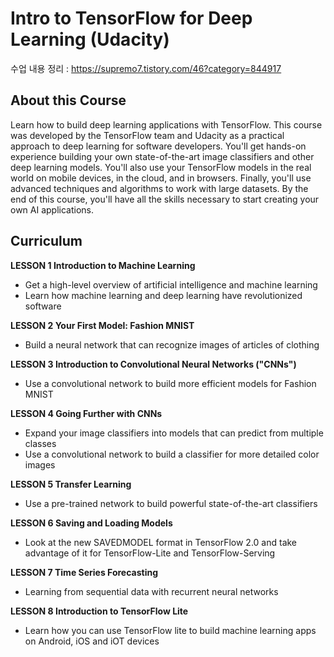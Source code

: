 # Intro to TensorFlow for Deep Learning (Udacity)

수업 내용 정리 : https://supremo7.tistory.com/46?category=844917

## About this Course
Learn how to build deep learning applications with TensorFlow. This course was developed by the TensorFlow team and Udacity as a practical approach to deep learning for software developers. You'll get hands-on experience building your own state-of-the-art image classifiers and other deep learning models. You'll also use your TensorFlow models in the real world on mobile devices, in the cloud, and in browsers. Finally, you'll use advanced techniques and algorithms to work with large datasets. By the end of this course, you'll have all the skills necessary to start creating your own AI applications.

## Curriculum
**LESSON 1 Introduction to Machine Learning**
* Get a high-level overview of artificial intelligence and machine learning
* Learn how machine learning and deep learning have revolutionized software

**LESSON 2 Your First Model: Fashion MNIST**
* Build a neural network that can recognize images of articles of clothing

**LESSON 3 Introduction to Convolutional Neural Networks ("CNNs")**
* Use a convolutional network to build more efficient models for Fashion MNIST

**LESSON 4 Going Further with CNNs**
* Expand your image classifiers into models that can predict from multiple classes
* Use a convolutional network to build a classifier for more detailed color images

**LESSON 5 Transfer Learning**
* Use a pre-trained network to build powerful state-of-the-art classifiers

**LESSON 6 Saving and Loading Models**
* Look at the new SAVEDMODEL format in TensorFlow 2.0 and take advantage of it for TensorFlow-Lite and TensorFlow-Serving

**LESSON 7 Time Series Forecasting**
* Learning from sequential data with recurrent neural networks

**LESSON 8 Introduction to TensorFlow Lite**
* Learn how you can use TensorFlow lite to build machine learning apps on Android, iOS and iOT devices
